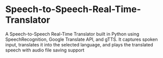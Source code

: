 # Speech-to-Speech-Real-Time-Translator
A Speech-to-Speech Real-Time Translator built in Python using SpeechRecognition, Google Translate API, and gTTS. It captures spoken input, translates it into the selected language, and plays the translated speech with audio file saving support
